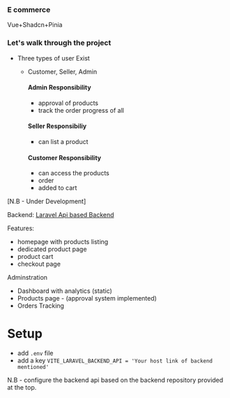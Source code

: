 ### E commerce
Vue+Shadcn+Pinia

### Let's walk through the project
- Three types of user Exist
    - Customer, Seller, Admin

        #### Admin Responsibility
        - approval of products
        - track the order progress of all

        #### Seller Responsibiliy
        - can list a product

        #### Customer Responsibility
        - can access the products 
        - order 
        - added to cart

[N.B - Under Development]



Backend: [Laravel Api based Backend](https://github.com/hrmilon/laravel-ecommerce)

Features:
- homepage with products listing
- dedicated product page
- product cart
- checkout page

 Adminstration
 - Dashboard with analytics (static)
 - Products page - (approval system implemented)
 - Orders Tracking


# Setup 
- add `.env` file 
- add a key `VITE_LARAVEL_BACKEND_API = 'Your host link of backend mentioned' `

N.B - configure the backend api based on the backend repository provided at the top.